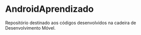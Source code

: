 # AndroidAprendizado
Repositório destinado aos códigos desenvolvidos na cadeira de Desenvolvimento Móvel.

